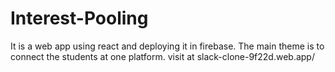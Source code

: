 # Interest-Pooling
It is a web app using react and deploying it in firebase. The main theme is to connect the students at one platform.
 visit at slack-clone-9f22d.web.app/
